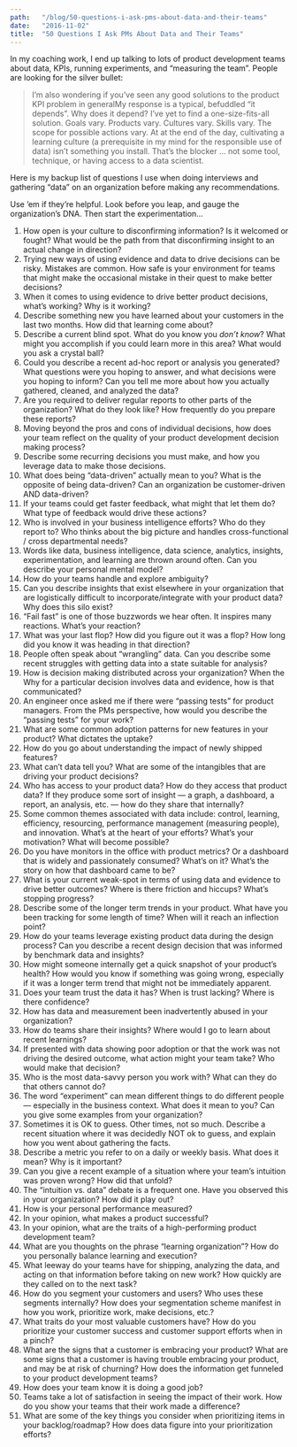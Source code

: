 ```yaml
---
path:	"/blog/50-questions-i-ask-pms-about-data-and-their-teams"
date:	"2016-11-02"
title:	"50 Questions I Ask PMs About Data and Their Teams"
---
```


In my coaching work, I end up talking to lots of product development teams about data, KPIs, running experiments, and “measuring the team”. People are looking for the silver bullet:


> I’m also wondering if you’ve seen any good solutions to the product KPI problem in generalMy response is a typical, befuddled “it depends”. Why does it depend? I’ve yet to find a one-size-fits-all solution. Goals vary. Products vary. Cultures vary. Skills vary. The scope for possible actions vary. At at the end of the day, cultivating a learning culture (a prerequisite in my mind for the responsible use of data) isn’t something you install. That’s the blocker … not some tool, technique, or having access to a data scientist.

Here is my backup list of questions I use when doing interviews and gathering “data” on an organization before making any recommendations.

Use ’em if they’re helpful. Look before you leap, and gauge the organization’s DNA. Then start the experimentation…

1. How open is your culture to disconfirming information? Is it welcomed or fought? What would be the path from that disconfirming insight to an actual change in direction?
2. Trying new ways of using evidence and data to drive decisions can be risky. Mistakes are common. How safe is your environment for teams that might make the occasional mistake in their quest to make better decisions?
3. When it comes to using evidence to drive better product decisions, what’s working? Why is it working?
4. Describe something new you have learned about your customers in the last two months. How did that learning come about?
5. Describe a current blind spot. What do you know you *don’t know*? What might you accomplish if you could learn more in this area? What would you ask a crystal ball?
6. Could you describe a recent ad-hoc report or analysis you generated? What questions were you hoping to answer, and what decisions were you hoping to inform? Can you tell me more about how you actually gathered, cleaned, and analyzed the data?
7. Are you required to deliver regular reports to other parts of the organization? What do they look like? How frequently do you prepare these reports?
8. Moving beyond the pros and cons of individual decisions, how does your team reflect on the quality of your product development decision making process?
9. Describe some recurring decisions you must make, and how you leverage data to make those decisions.
10. What does being “data-driven” actually mean to you? What is the opposite of being data-driven? Can an organization be customer-driven AND data-driven?
11. If your teams could get faster feedback, what might that let them do? What type of feedback would drive these actions?
12. Who is involved in your business intelligence efforts? Who do they report to? Who thinks about the big picture and handles cross-functional / cross departmental needs?
13. Words like data, business intelligence, data science, analytics, insights, experimentation, and learning are thrown around often. Can you describe your personal mental model?
14. How do your teams handle and explore ambiguity?
15. Can you describe insights that exist elsewhere in your organization that are logistically difficult to incorporate/integrate with your product data? Why does this silo exist?
16. “Fail fast” is one of those buzzwords we hear often. It inspires many reactions. What’s your reaction?
17. What was your last flop? How did you figure out it was a flop? How long did you know it was heading in that direction?
18. People often speak about “wrangling” data. Can you describe some recent struggles with getting data into a state suitable for analysis?
19. How is decision making distributed across your organization? When the Why for a particular decision involves data and evidence, how is that communicated?
20. An engineer once asked me if there were “passing tests” for product managers. From the PMs perspective, how would you describe the “passing tests” for your work?
21. What are some common adoption patterns for new features in your product? What dictates the uptake?
22. How do you go about understanding the impact of newly shipped features?
23. What can’t data tell you? What are some of the intangibles that are driving your product decisions?
24. Who has access to your product data? How do they access that product data? If they produce some sort of insight — a graph, a dashboard, a report, an analysis, etc. — how do they share that internally?
25. Some common themes associated with data include: control, learning, efficiency, resourcing, performance management (measuring people), and innovation. What’s at the heart of your efforts? What’s your motivation? What will become possible?
26. Do you have monitors in the office with product metrics? Or a dashboard that is widely and passionately consumed? What’s on it? What’s the story on how that dashboard came to be?
27. What is your current weak-spot in terms of using data and evidence to drive better outcomes? Where is there friction and hiccups? What’s stopping progress?
28. Describe some of the longer term trends in your product. What have you been tracking for some length of time? When will it reach an inflection point?
29. How do your teams leverage existing product data during the design process? Can you describe a recent design decision that was informed by benchmark data and insights?
30. How might someone internally get a quick snapshot of your product’s health? How would you know if something was going wrong, especially if it was a longer term trend that might not be immediately apparent.
31. Does your team trust the data it has? When is trust lacking? Where is there confidence?
32. How has data and measurement been inadvertently abused in your organization?
33. How do teams share their insights? Where would I go to learn about recent learnings?
34. If presented with data showing poor adoption or that the work was not driving the desired outcome, what action might your team take? Who would make that decision?
35. Who is the most data-savvy person you work with? What can they do that others cannot do?
36. The word “experiment” can mean different things to do different people — especially in the business context. What does it mean to you? Can you give some examples from your organization?
37. Sometimes it is OK to guess. Other times, not so much. Describe a recent situation where it was decidedly NOT ok to guess, and explain how you went about gathering the facts.
38. Describe a metric you refer to on a daily or weekly basis. What does it mean? Why is it important?
39. Can you give a recent example of a situation where your team’s intuition was proven wrong? How did that unfold?
40. The “intuition vs. data” debate is a frequent one. Have you observed this in your organization? How did it play out?
41. How is your personal performance measured?
42. In your opinion, what makes a product successful?
43. In your opinion, what are the traits of a high-performing product development team?
44. What are you thoughts on the phrase “learning organization”? How do you personally balance learning and execution?
45. What leeway do your teams have for shipping, analyzing the data, and acting on that information before taking on new work? How quickly are they called on to the next task?
46. How do you segment your customers and users? Who uses these segments internally? How does your segmentation scheme manifest in how you work, prioritize work, make decisions, etc.?
47. What traits do your most valuable customers have? How do you prioritize your customer success and customer support efforts when in a pinch?
48. What are the signs that a customer is embracing your product? What are some signs that a customer is having trouble embracing your product, and may be at risk of churning? How does the information get funneled to your product development teams?
49. How does your team know it is doing a good job?
50. Teams take a lot of satisfaction in seeing the impact of their work. How do you show your teams that their work made a difference?
51. What are some of the key things you consider when prioritizing items in your backlog/roadmap? How does data figure into your prioritization efforts?

